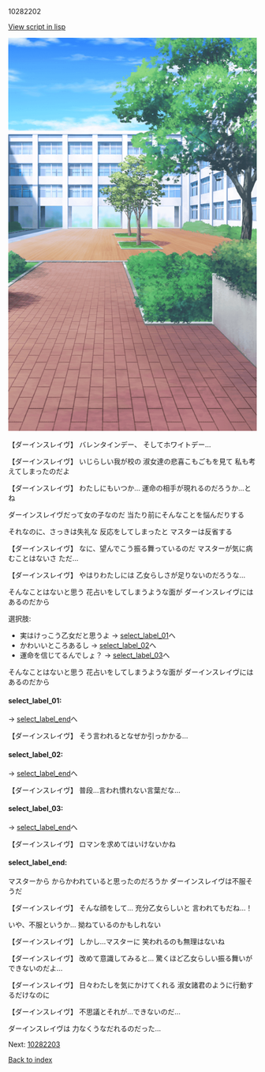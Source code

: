 10282202

[View script in lisp](../scripts/10282202.txt)

![courtyard.png](../images/backgrounds/courtyard.png)

【ダーインスレイヴ】
バレンタインデー、
そしてホワイトデー…

【ダーインスレイヴ】
いじらしい我が校の
淑女達の悲喜こもごもを見て
私も考えてしまったのだよ

【ダーインスレイヴ】
わたしにもいつか…
運命の相手が現れるのだろうか…とね

ダーインスレイヴだって女の子なのだ
当たり前にそんなことを悩んだりする

それなのに、さっきは失礼な
反応をしてしまったと
マスターは反省する

【ダーインスレイヴ】
なに、望んでこう振る舞っているのだ
マスターが気に病むことはないさ
ただ…

【ダーインスレイヴ】
やはりわたしには
乙女らしさが足りないのだろうな…

そんなことはないと思う
花占いをしてしまうような面が
ダーインスレイヴにはあるのだから

選択肢:
- 実はけっこう乙女だと思うよ → [select_label_01](#select_label_01)へ
- かわいいところあるし → [select_label_02](#select_label_02)へ
- 運命を信じてるんでしょ？ → [select_label_03](#select_label_03)へ

そんなことはないと思う
花占いをしてしまうような面が
ダーインスレイヴにはあるのだから

#### select_label_01:
 → [select_label_end](#select_label_end)へ

【ダーインスレイヴ】
そう言われるとなぜか引っかかる…

#### select_label_02:
 → [select_label_end](#select_label_end)へ

【ダーインスレイヴ】
普段…言われ慣れない言葉だな…

#### select_label_03:
 → [select_label_end](#select_label_end)へ

【ダーインスレイヴ】
ロマンを求めてはいけないかね

#### select_label_end:

マスターから
からかわれていると思ったのだろうか
ダーインスレイヴは不服そうだ

【ダーインスレイヴ】
そんな顔をして…
充分乙女らしいと
言われてもだね…！

いや、不服というか…
拗ねているのかもしれない

【ダーインスレイヴ】
しかし…マスターに
笑われるのも無理はないね

【ダーインスレイヴ】
改めて意識してみると…
驚くほど乙女らしい振る舞いが
できないのだよ…

【ダーインスレイヴ】
日々わたしを気にかけてくれる
淑女諸君のように行動するだけなのに

【ダーインスレイヴ】
不思議とそれが…できないのだ…

ダーインスレイヴは
力なくうなだれるのだった…


Next: [10282203](10282203.md)

[Back to index](index.md)
